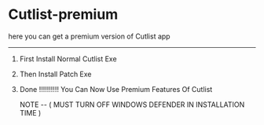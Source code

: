 # Cutlist-premium
here you can get  a premium version of Cutlist app

----------------------------------------------------------------

1. First Install Normal Cutlist Exe
2. Then Install Patch Exe
3. Done !!!!!!!!!! You Can Now Use Premium Features Of Cutlist


   NOTE --  ( MUST TURN OFF WINDOWS DEFENDER IN INSTALLATION TIME ) 
